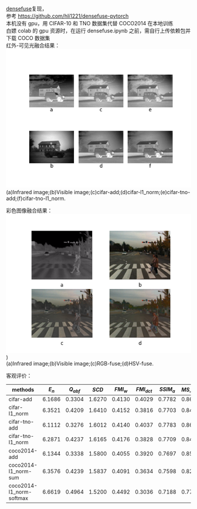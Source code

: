 [densefuse](https://ieeexplore.ieee.org/document/8580578)复现，\
参考 https://github.com/hli1221/densefuse-pytorch \
本机没有 gpu，用 CIFAR-10 和 TNO 数据集代替 COCO2014 在本地训练\
白嫖 colab 的 gpu 资源时，在运行 densefuse.ipynb 之前，需自行上传依赖包并下载 COCO 数据集\
红外-可见光融合结果：\
![car.png](results/car.png)\
(a)Infrared image;(b)Visible image;(c)cifar-add;(d)cifar-l1_norm;(e)cifar-tno-add;(f)cifar-tno-l1_norm.

彩色图像融合结果： \
![color.png](results/color.png))\
(a)Infrared image;(b)Visible image;(c)RGB-fuse;(d)HSV-fuse.

客观评价：

| methods                  | $E_n$  | $Q_{abf}$ | $SCD$  | $FMI_w$ | $FMI_{dct}$ | $SSIM_a$ | $MS\_SSIM$ |
| ------------------------ | ------ | ------ | ------ | ------ | ------- | ------ | ------ |
| cifar-add                | 6.1686 | 0.3304 | 1.6270 | 0.4130 | 0.4029  | 0.7782 | 0.8695 |
| cifar-l1_norm            | 6.3521 | 0.4209 | 1.6410 | 0.4152 | 0.3816  | 0.7703 | 0.8484 |
| cifar-tno-add            | 6.1112 | 0.3276 | 1.6012 | 0.4140 | 0.4037  | 0.7783 | 0.8616 |
| cifar-tno-l1_norm        | 6.2871 | 0.4237 | 1.6165 | 0.4176 | 0.3828  | 0.7709 | 0.8415 |
| coco2014-add             | 6.1344 | 0.3338 | 1.5800 | 0.4055 | 0.3920  | 0.7697 | 0.8505 |
| coco2014-l1_norm-sum     | 6.3576 | 0.4239 | 1.5837 | 0.4091 | 0.3634  | 0.7598 | 0.8249 |
| coco2014-l1_norm-softmax | 6.6619 | 0.4964 | 1.5200 | 0.4492 | 0.3036  | 0.7188 | 0.7772 |